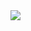<a href="https://github.com/devxb/gitanimals">
  <img src="https://render.gitanimals.org/farms/{R4mel}"/>
</a>
